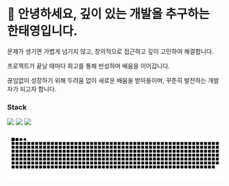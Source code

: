 # 👋 안녕하세요, 깊이 있는 개발을 추구하는 한태영입니다.

문제가 생기면 가볍게 넘기지 않고, 창의적으로 접근하고 깊이 고민하여 해결합니다.

프로젝트가 끝날 때마다 회고를 통해 반성하며 배움을 이어갑니다. 

끊임없이 성장하기 위해 두려움 없이 새로운 배움을 받아들이며, 꾸준히 발전하는 개발자가 되고자 합니다.

<h3>Stack</h3>
<div> 
    <img src="https://img.shields.io/badge/Spring Boot-6DB33F?style=flat-square&logo=Spring Boot&logoColor=white">
    <img src="https://img.shields.io/badge/Node.js-339933?style=flat-square&logo=Node.js&logoColor=white">
    <img src="https://img.shields.io/badge/React-61DAFB?style=flat-square&logo=React&logoColor=white">
</div>
<div align="center">
  <br>
  <img alt="snake eating my contributions" src="https://raw.githubusercontent.com/salesp07/salesp07/output/github-contribution-grid-snake.svg" />
  
  <br/><br/><br/>
</div>

